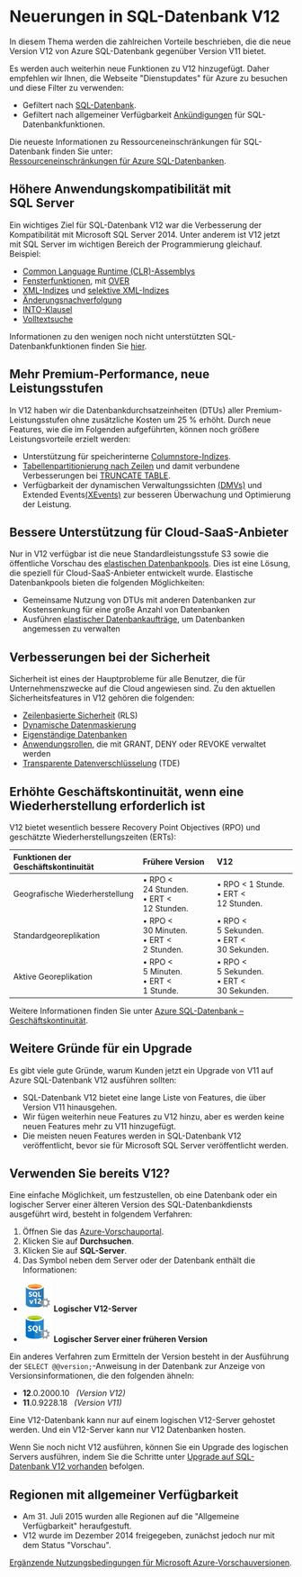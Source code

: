 <properties 
	pageTitle="Neuerungen in SQL-Datenbank V12 | Microsoft Azure" 
	description="Beschreibt, warum Geschäftssysteme, die eine Azure SQL-Datenbank in der Cloud verwenden von einem Upgrade auf Version V12 profitieren." 
	services="sql-database" 
	documentationCenter="" 
	authors="MightyPen" 
	manager="jeffreyg" 
	editor=""/>


<tags 
	ms.service="sql-database" 
	ms.workload="data-management" 
	ms.tgt_pltfrm="na" 
	ms.devlang="na" 
	ms.topic="get-started-article" 
	ms.date="08/10/2015" 
	ms.author="genemi"/>


# Neuerungen in SQL-Datenbank V12


In diesem Thema werden die zahlreichen Vorteile beschrieben, die die neue Version V12 von Azure SQL-Datenbank gegenüber Version V11 bietet.


Es werden auch weiterhin neue Funktionen zu V12 hinzugefügt. Daher empfehlen wir Ihnen, die Webseite "Dienstupdates" für Azure zu besuchen und diese Filter zu verwenden:


- Gefiltert nach [SQL-Datenbank](http://azure.microsoft.com/updates/?service=sql-database).
- Gefiltert nach allgemeiner Verfügbarkeit [Ankündigungen](http://azure.microsoft.com/updates/?service=sql-database&update-type=general-availability) für SQL-Datenbankfunktionen.


Die neueste Informationen zu Ressourceneinschränkungen für SQL-Datenbank finden Sie unter:<br/>[Ressourceneinschränkungen für Azure SQL-Datenbanken](sql-database-resource-limits.md).


## Höhere Anwendungskompatibilität mit SQL Server


Ein wichtiges Ziel für SQL-Datenbank V12 war die Verbesserung der Kompatibilität mit Microsoft SQL Server 2014. Unter anderem ist V12 jetzt mit SQL Server im wichtigen Bereich der Programmierung gleichauf. Beispiel:


- [Common Language Runtime \(CLR\)-Assemblys](http://msdn.microsoft.com/library/ms189524.aspx)
- [Fensterfunktionen](https://msdn.microsoft.com/library/bb934097.aspx), mit [OVER](http://msdn.microsoft.com/library/ms189461.aspx) 
- [XML-Indizes](https://msdn.microsoft.com/library/bb934097.aspx) und [selektive XML-Indizes](http://msdn.microsoft.com/library/jj670104.aspx)
- [Änderungsnachverfolgung](http://msdn.microsoft.com/library/bb933875.aspx)
- [INTO-Klausel](http://msdn.microsoft.com/library/ms188029.aspx)
- [Volltextsuche](http://msdn.microsoft.com/library/ms142571.aspx)


Informationen zu den wenigen noch nicht unterstützten SQL-Datenbankfunktionen finden Sie [hier](http://msdn.microsoft.com/library/azure/ee336281.aspx).


## Mehr Premium-Performance, neue Leistungsstufen


In V12 haben wir die Datenbankdurchsatzeinheiten \(DTUs\) aller Premium-Leistungsstufen ohne zusätzliche Kosten um 25 % erhöht. Durch neue Features, wie die im Folgenden aufgeführten, können noch größere Leistungsvorteile erzielt werden:


- Unterstützung für speicherinterne [Columnstore-Indizes](http://msdn.microsoft.com/library/gg492153.aspx).
- [Tabellenpartitionierung nach Zeilen](http://msdn.microsoft.com/library/ms187802.aspx) und damit verbundene Verbesserungen bei [TRUNCATE TABLE](http://msdn.microsoft.com/library/ms177570.aspx).
- Verfügbarkeit der dynamischen Verwaltungssichten [\(DMVs\)](http://msdn.microsoft.com/library/ms188754.aspx) und Extended Events[\(XEvents\)](https://msdn.microsoft.com/library/bb630282.aspx) zur besseren Überwachung und Optimierung der Leistung.


## Bessere Unterstützung für Cloud-SaaS-Anbieter


Nur in V12 verfügbar ist die neue Standardleistungsstufe S3 sowie die öffentliche Vorschau des [elastischen Datenbankpools](sql-database-elastic-pool.md). Dies ist eine Lösung, die speziell für Cloud-SaaS-Anbieter entwickelt wurde. Elastische Datenbankpools bieten die folgenden Möglichkeiten:


- Gemeinsame Nutzung von DTUs mit anderen Datenbanken zur Kostensenkung für eine große Anzahl von Datenbanken
- Ausführen [elastischer Datenbankaufträge](sql-database-elastic-jobs-overview.md), um Datenbanken angemessen zu verwalten


## Verbesserungen bei der Sicherheit


Sicherheit ist eines der Hauptprobleme für alle Benutzer, die für Unternehmenszwecke auf die Cloud angewiesen sind. Zu den aktuellen Sicherheitsfeatures in V12 gehören die folgenden:


- [Zeilenbasierte Sicherheit](http://msdn.microsoft.com/library/dn765131.aspx) \(RLS\)
- [Dynamische Datenmaskierung](sql-database-dynamic-data-masking-get-started.md)
- [Eigenständige Datenbanken](http://msdn.microsoft.com/library/azure/ff394108.aspx)
- [Anwendungsrollen](http://msdn.microsoft.com/library/ms190998.aspx), die mit GRANT, DENY oder REVOKE verwaltet werden
- [Transparente Datenverschlüsselung](http://msdn.microsoft.com/library/0bf7e8ff-1416-4923-9c4c-49341e208c62.aspx) \(TDE\)


## Erhöhte Geschäftskontinuität, wenn eine Wiederherstellung erforderlich ist


V12 bietet wesentlich bessere Recovery Point Objectives \(RPO\) und geschätzte Wiederherstellungszeiten \(ERTs\):


| Funktionen der Geschäftskontinuität | Frühere Version | V12 |
| :-- | :-- | :-- |
| Geografische Wiederherstellung | • RPO \< 24 Stunden.<br/>• ERT \< 12 Stunden. | • RPO \< 1 Stunde.<br/>• ERT \< 12 Stunden. |
| Standardgeoreplikation | • RPO \< 30 Minuten.<br/>• ERT \< 2 Stunden. | • RPO \< 5 Sekunden.<br/>• ERT \< 30 Sekunden. |
| Aktive Georeplikation | • RPO \< 5 Minuten.<br/>• ERT \< 1 Stunde. | • RPO \< 5 Sekunden.<br/>• ERT \< 30 Sekunden. |


Weitere Informationen finden Sie unter [Azure SQL-Datenbank – Geschäftskontinuität](https://msdn.microsoft.com/library/azure/hh852669.aspx).


## Weitere Gründe für ein Upgrade


Es gibt viele gute Gründe, warum Kunden jetzt ein Upgrade von V11 auf Azure SQL-Datenbank V12 ausführen sollten:


- SQL-Datenbank V12 bietet eine lange Liste von Features, die über Version V11 hinausgehen.
- Wir fügen weiterhin neue Features zu V12 hinzu, aber es werden keine neuen Features mehr zu V11 hinzugefügt.
- Die meisten neuen Features werden in SQL-Datenbank V12 veröffentlicht, bevor sie für Microsoft SQL Server veröffentlicht werden.


## Verwenden Sie bereits V12?


Eine einfache Möglichkeit, um festzustellen, ob eine Datenbank oder ein logischer Server einer älteren Version des SQL-Datenbankdiensts ausgeführt wird, besteht in folgendem Verfahren:


1. Öffnen Sie das [Azure-Vorschauportal](http://portal.azure.com/).
2. Klicken Sie auf **Durchsuchen**.
3. Klicken Sie auf **SQL-Server**.
4. Das Symbol neben dem Server oder der Datenbank enthält die Informationen:
 - ![Symbol für einen V12-Server](./media/sql-database-v12-whats-new/v12_icon.png) **Logischer V12-Server**
 - ![Symbol für einen Server älterer Version](./media/sql-database-v12-whats-new/earlier_icon.png) **Logischer Server einer früheren Version**


Ein anderes Verfahren zum Ermitteln der Version besteht in der Ausführung der `SELECT @@version;`-Anweisung in der Datenbank zur Anzeige von Versionsinformationen, die den folgenden ähneln:


- **12**.0.2000.10 &nbsp; *\(Version V12\)*
- **11**.0.9228.18 &nbsp; *\(Version V11\)*


Eine V12-Datenbank kann nur auf einem logischen V12-Server gehostet werden. Und ein V12-Server kann nur V12 Datenbanken hosten.


Wenn Sie noch nicht V12 ausführen, können Sie ein Upgrade des logischen Servers ausführen, indem Sie die Schritte unter [Upgrade auf SQL-Datenbank V12 vorhanden](sql-database-v12-upgrade.md) befolgen.


## <a name="V12AzureSqlDbPreviewGaTable"></a>Regionen mit allgemeiner Verfügbarkeit


- Am 31. Juli 2015 wurden alle Regionen auf die "Allgemeine Verfügbarkeit" heraufgestuft.
- V12 wurde im Dezember 2014 freigegeben, zunächst jedoch nur mit dem Status "Vorschau".

[Ergänzende Nutzungsbedingungen für Microsoft Azure-Vorschauversionen](http://azure.microsoft.com/support/legal/preview-supplemental-terms/).

<!---HONumber=August15_HO7-->